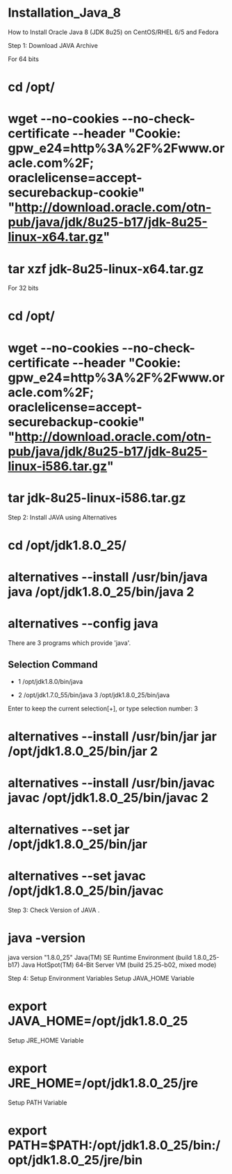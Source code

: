 # Installation_Java_8
How to Install Oracle Java 8 (JDK 8u25) on CentOS/RHEL 6/5 and Fedora

Step 1: Download JAVA Archive 

For 64 bits
# cd /opt/
# wget --no-cookies --no-check-certificate --header "Cookie: gpw_e24=http%3A%2F%2Fwww.oracle.com%2F; oraclelicense=accept-securebackup-cookie" "http://download.oracle.com/otn-pub/java/jdk/8u25-b17/jdk-8u25-linux-x64.tar.gz"
# tar xzf jdk-8u25-linux-x64.tar.gz

For 32 bits
# cd /opt/
# wget --no-cookies --no-check-certificate --header "Cookie: gpw_e24=http%3A%2F%2Fwww.oracle.com%2F; oraclelicense=accept-securebackup-cookie" "http://download.oracle.com/otn-pub/java/jdk/8u25-b17/jdk-8u25-linux-i586.tar.gz"
# tar jdk-8u25-linux-i586.tar.gz

Step 2: Install JAVA using Alternatives
# cd /opt/jdk1.8.0_25/
# alternatives --install /usr/bin/java java /opt/jdk1.8.0_25/bin/java 2
# alternatives --config java
There are 3 programs which provide 'java'.

  Selection    Command
-----------------------------------------------
*  1           /opt/jdk1.8.0/bin/java
 + 2           /opt/jdk1.7.0_55/bin/java
   3           /opt/jdk1.8.0_25/bin/java

Enter to keep the current selection[+], or type selection number: 3
# alternatives --install /usr/bin/jar jar /opt/jdk1.8.0_25/bin/jar 2
# alternatives --install /usr/bin/javac javac /opt/jdk1.8.0_25/bin/javac 2
# alternatives --set jar /opt/jdk1.8.0_25/bin/jar
# alternatives --set javac /opt/jdk1.8.0_25/bin/javac 

Step 3: Check Version of JAVA .
# java -version 
java version "1.8.0_25"
Java(TM) SE Runtime Environment (build 1.8.0_25-b17)
Java HotSpot(TM) 64-Bit Server VM (build 25.25-b02, mixed mode)

Step 4: Setup Environment Variables 
Setup JAVA_HOME Variable
# export JAVA_HOME=/opt/jdk1.8.0_25
Setup JRE_HOME Variable
# export JRE_HOME=/opt/jdk1.8.0_25/jre
Setup PATH Variable
# export PATH=$PATH:/opt/jdk1.8.0_25/bin:/opt/jdk1.8.0_25/jre/bin

